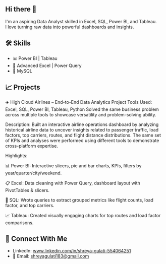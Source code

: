 ## Hi there 👋
I'm an aspiring Data Analyst skilled in Excel, SQL, Power BI, and Tableau.  
I love turning raw data into powerful dashboards and insights.

## 🛠️ Skills
- 📊 Power BI | Tableau
- 📂 Advanced Excel | Power Query
- 🧮 MySQL

## 📈 Projects
✈️ High Cloud Airlines – End-to-End Data Analytics Project
Tools Used: Excel, SQL, Power BI, Tableau, Python
Solved the same business problem across multiple tools to showcase versatility and problem-solving ability.

Description:
Built an interactive airline operations dashboard by analyzing historical airline data to uncover insights related to passenger traffic, load factors, top carriers, routes, and flight distance distributions. The same set of KPIs and analyses were performed using different tools to demonstrate cross-platform expertise.

Highlights:

📊 Power BI: Interactive slicers, pie and bar charts, KPIs, filters by year/quarter/city/weekend.

📋 Excel: Data cleaning with Power Query, dashboard layout with PivotTables & slicers.

🧮 SQL: Wrote queries to extract grouped metrics like flight counts, load factor, and top carriers.

📈 Tableau: Created visually engaging charts for top routes and load factor comparisons.



## 🔗 Connect With Me
- LinkedIn: www.linkedin.com/in/shreya-gulati-554064251
- 📧 Email: shreyagulati183@gmail.com
